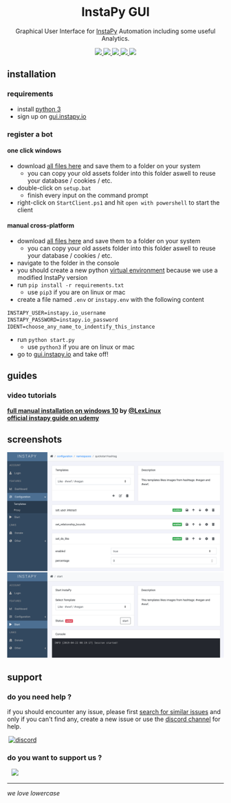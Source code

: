 <p align='center'>
	<h1 align="center">InstaPy GUI</h1>
	<p align="center">Graphical User Interface for <a href='https://github.com/timgrossmann/InstaPy'>InstaPy</a> Automation including some useful Analytics.<p>
	<p align="center">
		<a href="https://travis-ci.com/breuerfelix/instapy-gui">
		<img src="https://travis-ci.com/breuerfelix/instapy-gui.svg?branch=master">
		</a>
		<a href="https://discord.gg/FDETsht">
		<img src="https://img.shields.io/discord/510385886869979136.svg">
		</a>
		<a href="https://www.github.com/timgrossmann/InstaPy#backer">
		<img src="https://opencollective.com/instapy/backers/badge.svg">
		</a>
		<a href="https://www.github.com/timgrossmann/InstaPy#sponsors">
		<img src="https://opencollective.com/instapy/sponsors/badge.svg">
		</a>  
		<a href="https://github.com/breuerfelix/instapy-gui/blob/master/LICENSE">
		<img src="https://img.shields.io/github/license/breuerfelix/instapy-gui.svg" />
		</a>
	</p>
</p>

## installation

### requirements

* install [python 3](https://www.python.org/downloads/)
* sign up on [gui.instapy.io](http://gui.instapy.io)

### register a bot

#### one click windows

* download [all files here](https://github.com/breuerfelix/instapy-gui/tree/feature/auth-service/services/instapy) and save them to a folder on your system
  * you can copy your old assets folder into this folder aswell to reuse your database / cookies / etc.
* double-click on `setup.bat`
  * finish every input on the command prompt
* right-click on `StartClient.ps1` and hit `open with powershell` to start the client

#### manual cross-platform

* download [all files here](https://github.com/breuerfelix/instapy-gui/tree/feature/auth-service/services/instapy) and save them to a folder on your system
  * you can copy your old assets folder into this folder aswell to reuse your database / cookies / etc.
* navigate to the folder in the console
* you should create a new python [virtual environment](https://packaging.python.org/guides/installing-using-pip-and-virtual-environments/) because we use a modified InstaPy version
* run `pip install -r requirements.txt`
  * use `pip3` if you are on linux or mac
* create a file named `.env` or `instapy.env` with the following content

```env
INSTAPY_USER=instapy.io_username
INSTAPY_PASSWORD=instapy.io_password
IDENT=choose_any_name_to_indentify_this_instance
```

* run `python start.py`
  * use `python3` if you are on linux or mac
* go to [gui.instapy.io](https://gui.instapy.io) and take off!

## guides

### video tutorials

**[full manual installation on windows 10](https://drive.google.com/open?id=1ZafLOa0ShSXva61eQwFAePSVBC0Suc9p) by [@LexLinux](https://github.com/lexlinux)**  
**[official instapy guide on udemy](https://www.udemy.com/instapy-guide/?couponCode=INSTAPY_OFFICIAL)**

## screenshots

![templates](docs/templates.png)  
![start](docs/start.png)

## support

### do you need help ?

if you should encounter any issue, please first [search for similar issues](https://github.com/breuerfelix/instapy-gui/issues) and only if you can't find any, create a new issue or use the [discord channel](https://discord.gg/FDETsht) for help.

<a href='https://discord.gg/FDETsht'>
  <img hspace='3' alt='discord' src='https://camo.githubusercontent.com/e4a739df27356a78e9cae2e2dda642d118567e7c/68747470733a2f2f737465616d63646e2d612e616b616d616968642e6e65742f737465616d636f6d6d756e6974792f7075626c69632f696d616765732f636c616e732f32373039303534312f386464356339303766326130656563623733646336613437373666633961323538373865626364642e706e67' width=214/>
</a>

### do you want to support us ?

<a href="https://opencollective.com/instapy/donate" target="_blank">
  <img hspace="10" src="https://opencollective.com/instapy/contribute/button@2x.png?color=blue" width=300 />
</a>

---

_we love lowercase_
